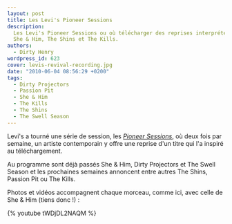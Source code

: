 ```yaml
---
layout: post
title: Les Levi's Pioneer Sessions
description:
  Les Levi's Pioneer Sessions ou où télécharger des reprises interprétées par
  She & Him, The Shins et The Kills.
authors:
  - Dirty Henry
wordpress_id: 623
cover: levis-revival-recording.jpg
date: "2010-06-04 08:56:29 +0200"
tags:
  - Dirty Projectors
  - Passion Pit
  - She & Him
  - The Kills
  - The Shins
  - The Swell Season
---
```


Levi's a tourné une série de session, les [_Pioneer Sessions_][1], où deux fois
par semaine, un artiste contemporain y offre une reprise d'un titre qui l'a
inspiré au téléchargement.

Au programme sont déjà passés She & Him, Dirty Projectors et The Swell Season et
les prochaines semaines annoncent entre autres The Shins, Passion Pit ou The
Kills.

Photos et vidéos accompagnent chaque morceau, comme ici, avec celle de She & Him
(tiens donc !) :

{% youtube tWDjDL2NAQM %}

[1]: https://www.youtube.com/user/LevisPioneerSessions
